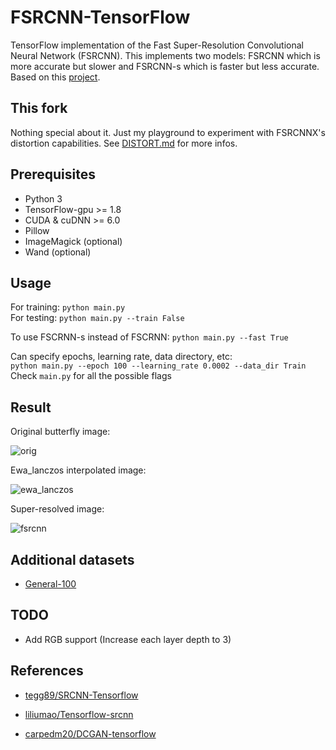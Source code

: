 # FSRCNN-TensorFlow
TensorFlow implementation of the Fast Super-Resolution Convolutional Neural Network (FSRCNN). This implements two models: FSRCNN which is more accurate but slower and FSRCNN-s which is faster but less accurate. Based on this [project](http://mmlab.ie.cuhk.edu.hk/projects/FSRCNN.html).

## This fork

Nothing special about it. Just my playground to experiment with FSRCNNX's distortion capabilities. See [DISTORT.md](https://github.com/HelpSeeker/FSRCNN-TensorFlow/blob/master/DISTORT.md) for more infos.

## Prerequisites
 * Python 3
 * TensorFlow-gpu >= 1.8
 * CUDA & cuDNN >= 6.0
 * Pillow
 * ImageMagick (optional)
 * Wand (optional)

## Usage
For training: `python main.py`
<br>
For testing: `python main.py --train False`

To use FSCRNN-s instead of FSCRNN: `python main.py --fast True`

Can specify epochs, learning rate, data directory, etc:
<br>
`python main.py --epoch 100 --learning_rate 0.0002 --data_dir Train`
<br>
Check `main.py` for all the possible flags

## Result

Original butterfly image:

![orig](https://github.com/igv/FSRCNN-Tensorflow/blob/master/Test/Set5/butterfly_GT.bmp?raw=true)


Ewa_lanczos interpolated image:

![ewa_lanczos](https://github.com/igv/FSRCNN-Tensorflow/blob/master/result/ewa_lanczos.png?raw=true)


Super-resolved image:

![fsrcnn](https://github.com/igv/FSRCNN-Tensorflow/blob/master/result/fsrcnn.png?raw=true)

## Additional datasets

* [General-100](https://drive.google.com/open?id=0B7tU5Pj1dfCMVVdJelZqV0prWnM)

## TODO

* Add RGB support (Increase each layer depth to 3)

## References

* [tegg89/SRCNN-Tensorflow](https://github.com/tegg89/SRCNN-Tensorflow)

* [liliumao/Tensorflow-srcnn](https://github.com/liliumao/Tensorflow-srcnn) 

* [carpedm20/DCGAN-tensorflow](https://github.com/carpedm20/DCGAN-tensorflow) 
